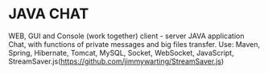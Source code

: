 <h1>JAVA CHAT</h1>

WEB, GUI and Console (work together) client - server JAVA application Chat, with functions of private messages and big files transfer. Use: Maven, Spring, Hibernate, Tomcat, MySQL, Socket, WebSocket, JavaScript, StreamSaver.js(https://github.com/jimmywarting/StreamSaver.js)
